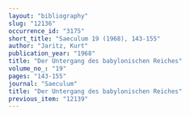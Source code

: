 ```yaml
---
layout: "bibliography"
slug: "12136"
occurrence_id: "3175"
short_title: "Saeculum 19 (1968), 143-155"
author: "Jaritz, Kurt"
publication_year: "1968"
title: "Der Untergang des babylonischen Reiches"
volume_no_: "19"
pages: "143-155"
journal: "Saeculum"
title: "Der Untergang des babylonischen Reiches"
previous_item: "12139"
---
```

